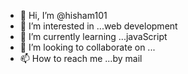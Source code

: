 - 👋 Hi, I’m @hisham101
- 👀 I’m interested in ...web development
- 🌱 I’m currently learning ...javaScript
- 💞️ I’m looking to collaborate on ...
- 📫 How to reach me ...by mail

<!---
hisham101/hisham101 is a ✨ special ✨ repository because its `README.md` (this file) appears on your GitHub profile.
You can click the Preview link to take a look at your changes.
--->
